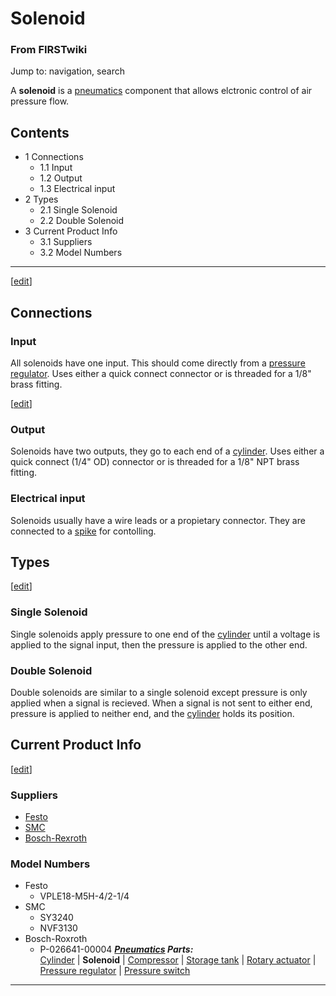 # Solenoid

### From FIRSTwiki

Jump to: navigation, search

A **solenoid** is a [pneumatics](/index.php/Pneumatics "Pneumatics" )
component that allows elctronic control of air pressure flow.

## Contents

  * 1 Connections
    * 1.1 Input
    * 1.2 Output
    * 1.3 Electrical input
  * 2 Types
    * 2.1 Single Solenoid
    * 2.2 Double Solenoid
  * 3 Current Product Info
    * 3.1 Suppliers
    * 3.2 Model Numbers  
---  
  
[[edit](/index.php?title=Solenoid&action=edit&section=1 "Edit section:
Connections" )]

## Connections


### Input

All solenoids have one input. This should come directly from a [pressure
regulator](/index.php/Pressure_regulator "Pressure regulator" ). Uses either a
quick connect connector or is threaded for a 1/8" brass fitting.

[[edit](/index.php?title=Solenoid&action=edit&section=3 "Edit section: Output"
)]

### Output

Solenoids have two outputs, they go to each end of a
[cylinder](/index.php/Cylinder "Cylinder" ). Uses either a quick connect (1/4"
OD) connector or is threaded for a 1/8" NPT brass fitting.


### Electrical input

Solenoids usually have a wire leads or a propietary connector. They are
connected to a [spike](/index.php/Spike "Spike" ) for contolling.


## Types

[[edit](/index.php?title=Solenoid&action=edit&section=6 "Edit section: Single
Solenoid" )]

### Single Solenoid

Single solenoids apply pressure to one end of the
[cylinder](/index.php/Cylinder "Cylinder" ) until a voltage is applied to the
signal input, then the pressure is applied to the other end.


### Double Solenoid

Double solenoids are similar to a single solenoid except pressure is only
applied when a signal is recieved. When a signal is not sent to either end,
pressure is applied to neither end, and the [cylinder](/index.php/Cylinder
"Cylinder" ) holds its position.


## Current Product Info

[[edit](/index.php?title=Solenoid&action=edit&section=9 "Edit section:
Suppliers" )]

### Suppliers

  * [Festo](http://www.festo.com "http://www.festo.com" )
  * [SMC](http://www.smcusa.com "http://www.smcusa.com" )
  * [Bosch-Rexroth](http://www.boschrexroth-us.com/ "http://www.boschrexroth-us.com/" )


### Model Numbers

  * Festo 
    * VPLE18-M5H-4/2-1/4 
  * SMC 
    * SY3240 
    * NVF3130 
  * Bosch-Roxroth 
    * P-026641-00004 
_**[Pneumatics](/index.php/Pneumatics "Pneumatics" ) Parts:**_  
[Cylinder](/index.php/Cylinder "Cylinder" ) | **Solenoid** |
[Compressor](/index.php/Compressor "Compressor" ) | [Storage
tank](/index.php/Storage_tank "Storage tank" ) | [Rotary
actuator](/index.php/Rotary_actuator "Rotary actuator" ) | [Pressure
regulator](/index.php/Pressure_regulator "Pressure regulator" ) | [Pressure
switch](/index.php/Pressure_switch "Pressure switch" )  
---  
  
